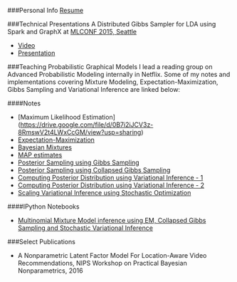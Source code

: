 ###Personal Info
[Resume](https://drive.google.com/file/d/0B7i2iJCV3z-8bEdWUVVnMkgxVGs/view?usp=sharing)

###Technical Presentations
A Distributed Gibbs Sampler for LDA using Spark and GraphX at [MLCONF 2015, Seattle](http://mlconf.com/mlconf-2015-sea/)

* [Video](https://youtu.be/3pEugSc1HdQ)
* [Presentation](http://www.slideshare.net/ehtshamelahi/ml-conf-seattle-2015)

###Teaching Probabilistic Graphical Models 
I lead a reading group on Advanced Probabilistic Modeling internally in Netflix. Some of my notes and implementations covering Mixture Modeling, Expectation-Maximization, Gibbs Sampling and Variational Inference are linked below:

####Notes
* [Maximum Likelihood Estimation] (https://drive.google.com/file/d/0B7i2iJCV3z-8RmswV2t4LWxCcGM/view?usp=sharing)
* [Expectation-Maximization](https://drive.google.com/file/d/0B7i2iJCV3z-8TTJnQlMwcjZsSW8/view?usp=sharing)
* [Bayesian Mixtures](https://drive.google.com/file/d/0B7i2iJCV3z-8ZHA5MmRHRDFVcTg/view?usp=sharing)
* [MAP estimates](https://drive.google.com/file/d/0B7i2iJCV3z-8VDUtOW14WWhhMXc/view?usp=sharing)
* [Posterior Sampling using Gibbs Sampling](https://drive.google.com/file/d/0B7i2iJCV3z-8eGkwRElGdk82Unc/view?usp=sharing)
* [Posterior Sampling using Collapsed Gibbs Sampling](https://drive.google.com/file/d/0B7i2iJCV3z-8Z0VOOTFGNkVaYnM/view?usp=sharing)
* [Computing Posterior Distribution using Variational Inference - 1](https://drive.google.com/file/d/0B7i2iJCV3z-8bU80cldIaVY3dUE/view?usp=sharing)
* [Computing Posterior Distribution using Variational Inference - 2](https://drive.google.com/file/d/0B7i2iJCV3z-8LVNhOHhIcWNCQXc/view?usp=sharing)
* [Scaling Variational Inference using Stochastic Optimization](https://drive.google.com/file/d/0B7i2iJCV3z-8RlVZcmNZMVQ0bm8/view?usp=sharing)

####IPython Notebooks
* [Multinomial Mixture Model inference using EM, Collapsed Gibbs Sampling and Stochastic Variational Inference](https://github.com/ehtsham/ehtsham.github.io/blob/master/MixtureModeling.ipynb)

###Select Publications
* A Nonparametric Latent Factor Model For Location-Aware Video Recommendations, NIPS Workshop on Practical Bayesian Nonparametrics, 2016